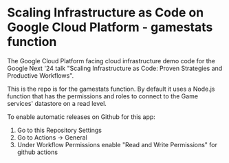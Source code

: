 # Scaling Infrastructure as Code on Google Cloud Platform - gamestats function

The Google Cloud Platform facing cloud infrastructure demo code for the Google Next '24 talk "Scaling Infrastructure as Code: Proven Strategies and Productive Workflows".  

This is the repo is for the gamestats function.  By default it uses a Node.js function that has the permissions and roles to connect to the Game services' datastore on a read level.

To enable automatic releases on Github for this app:

1. Go to this Repository Settings
2. Go to Actions -> General
3. Under Workflow Permissions enable "Read and Write Permissions" for github actions